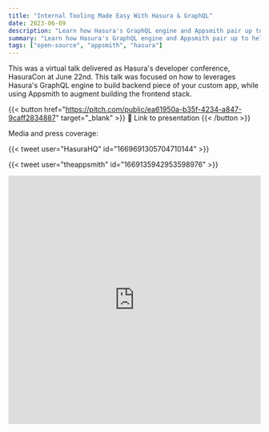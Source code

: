 ```yaml
---
title: "Internal Tooling Made Easy With Hasura & GraphQL"
date: 2023-06-09
description: "Learn how Hasura's GraphQL engine and Appsmith pair up to help you build powerful apps"
summary: "Learn how Hasura's GraphQL engine and Appsmith pair up to help you build powerful apps"
tags: ["open-source", "appsmith", "hasura"]
---
```


This was a virtual talk delivered as Hasura's developer conference, HasuraCon at
June 22nd. This talk was focused on how to leverages Hasura's GraphQL engine to
build backend piece of your custom app, while using Appsmith to augment building
the frontend stack.

{{< button href="https://pitch.com/public/ea61950a-b35f-4234-a847-9caff2834887" target="_blank" >}}
🔗 Link to presentation
{{< /button >}}

Media and press coverage:

{{< tweet user="HasuraHQ" id="1669691305704710144" >}}

{{< tweet user="theappsmith" id="1669135942953598976" >}}

<iframe src="https://www.linkedin.com/embed/feed/update/urn:li:share:7072647348471902208" allowfullscreen="" title="Embedded post" width="504" height="496" frameborder="0"></iframe>
